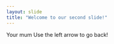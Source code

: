 ```yaml
---
layout: slide
title: "Welcome to our second slide!"
---
```

Your mum
Use the left arrow to go back!
